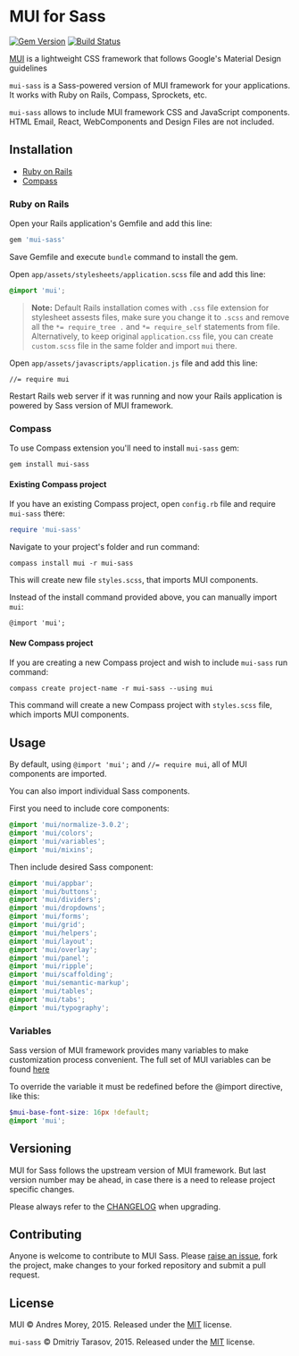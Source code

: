 # MUI for Sass

[![Gem Version](https://badge.fury.io/rb/mui-sass.svg)](http://badge.fury.io/rb/mui-sass)
[![Build Status](https://travis-ci.org/rubysamurai/mui-sass.svg?branch=master)](https://travis-ci.org/rubysamurai/mui-sass)

[MUI](https://www.muicss.com/) is a lightweight CSS framework that follows Google's Material Design guidelines

`mui-sass` is a Sass-powered version of MUI framework for your applications. It works with Ruby on Rails, Compass, Sprockets, etc. 

`mui-sass` allows to include MUI framework CSS and JavaScript components. HTML Email, React, WebComponents and Design Files are not included.

## Installation

* [Ruby on Rails](#ruby-on-rails)
* [Compass](#compass)

### Ruby on Rails

Open your Rails application's Gemfile and add this line:

```ruby
gem 'mui-sass'
```

Save Gemfile and execute `bundle` command to install the gem.

Open `app/assets/stylesheets/application.scss` file and add this line:

```scss
@import 'mui';
```

> **Note:** Default Rails installation comes with `.css` file extension for stylesheet assests files, make sure you change it to `.scss` and remove all the `*= require_tree .` and `*= require_self` statements from file. Alternatively, to keep original `application.css` file, you can create `custom.scss` file in the same folder and import `mui` there.

Open `app/assets/javascripts/application.js` file and add this line:

````
//= require mui
````

Restart Rails web server if it was running and now your Rails application is powered by Sass version of MUI framework.

### Compass

To use Compass extension you'll need to install `mui-sass` gem:

```
gem install mui-sass
```

#### Existing Compass project

If you have an existing Compass project, open `config.rb` file and require `mui-sass` there:

```ruby
require 'mui-sass'
```

Navigate to your project's folder and run command:

```
compass install mui -r mui-sass
```

This will create new file `styles.scss`, that imports MUI components.

Instead of the install command provided above, you can manually import `mui`:

```
@import 'mui';
```

#### New Compass project

If you are creating a new Compass project and wish to include `mui-sass` run command:

```
compass create project-name -r mui-sass --using mui
```

This command will create a new Compass project with `styles.scss` file, which imports MUI components.

## Usage

By default, using `@import 'mui';` and `//= require mui`, all of MUI components are imported.

You can also import individual Sass components.

First you need to include core components:

```scss
@import 'mui/normalize-3.0.2';
@import 'mui/colors';
@import 'mui/variables';
@import 'mui/mixins';
```

Then include desired Sass component:

```scss
@import 'mui/appbar';
@import 'mui/buttons';
@import 'mui/dividers';
@import 'mui/dropdowns';
@import 'mui/forms';
@import 'mui/grid';
@import 'mui/helpers';
@import 'mui/layout';
@import 'mui/overlay';
@import 'mui/panel';
@import 'mui/ripple';
@import 'mui/scaffolding';
@import 'mui/semantic-markup';
@import 'mui/tables';
@import 'mui/tabs';
@import 'mui/typography';
```

### Variables

Sass version of MUI framework provides many variables to make customization process convenient. The full set of MUI variables can be found [here](https://github.com/rubysamurai/mui-sass/blob/master/vendor/assets/stylesheets/mui/_variables.scss)

To override the variable it must be redefined before the @import directive, like this:

```scss
$mui-base-font-size: 16px !default;
@import 'mui';
```

## Versioning

MUI for Sass follows the upstream version of MUI framework. But last version number may be ahead, in case there is a need to release project specific changes.

Please always refer to the [CHANGELOG](https://github.com/rubysamurai/mui-sass/blob/master/CHANGELOG.md) when upgrading.

## Contributing

Anyone is welcome to contribute to MUI Sass. Please [raise an issue](https://github.com/rubysamurai/mui-sass/issues), fork the project, make changes to your forked repository and submit a pull request.

## License

MUI © Andres Morey, 2015. Released under the [MIT](https://github.com/muicss/mui/blob/master/LICENSE.txt) license.

`mui-sass` © Dmitriy Tarasov, 2015. Released under the [MIT](https://github.com/rubysamurai/mui-sass/blob/master/LICENSE.txt) license.